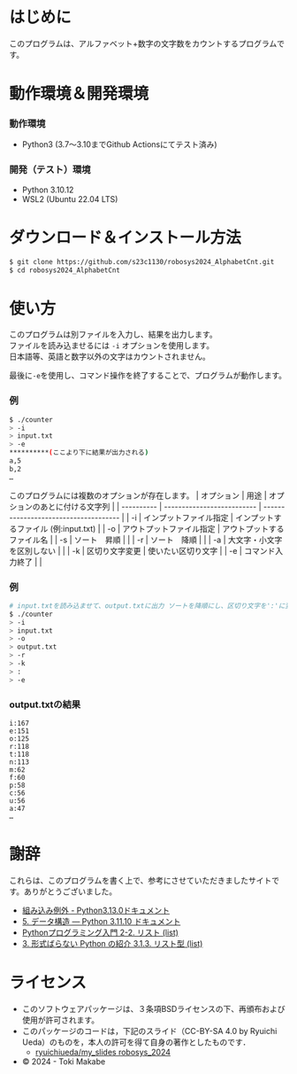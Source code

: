 <!---
  SPDX-FileCopyrightText: 2024 Toki Makabe <s23c1130sm@s.chibakoudai.jp>
  SPDX-License-Identifier:BSD-3-Clause
--->

# はじめに
このプログラムは、アルファベット+数字の文字数をカウントするプログラムです。

# 動作環境＆開発環境
### 動作環境
- Python3 (3.7～3.10までGithub Actionsにてテスト済み)

### 開発（テスト）環境
- Python 3.10.12
- WSL2 (Ubuntu 22.04 LTS)

# ダウンロード＆インストール方法
```bash
$ git clone https://github.com/s23c1130/robosys2024_AlphabetCnt.git
$ cd robosys2024_AlphabetCnt
```

# 使い方
このプログラムは別ファイルを入力し、結果を出力します。<BR>
ファイルを読み込ませるには ```-i``` オプションを使用します。<BR>
日本語等、英語と数字以外の文字はカウントされません。<BR>

最後に```-e```を使用し、コマンド操作を終了することで、プログラムが動作します。
### 例
```bash
$ ./counter
> -i
> input.txt
> -e
**********(ここより下に結果が出力される)
a,5
b,2
…
```
このプログラムには複数のオプションが存在します。
| オプション | 用途                       | オプションのあとに付ける文字列        | 
| ---------- | -------------------------- | ------------------------------------- | 
| -i         | インプットファイル指定     | インプットするファイル (例:input.txt) | 
| -o         | アウトプットファイル指定   | アウトプットするファイル名            | 
| -s         | ソート　昇順             |                                    | 
| -r         | ソート　降順               |                                       | 
| -a         | 大文字・小文字を区別しない |                                       | 
| -k         | 区切り文字変更             | 使いたい区切り文字                    | 
| -e         | コマンド入力終了           |                                       | 

### 例
```bash
# input.txtを読み込ませて、output.txtに出力 ソートを降順にし、区切り文字を':'に変更
$ ./counter
> -i
> input.txt
> -o
> output.txt
> -r
> -k
> :
> -e
```
### output.txtの結果
```
i:167
e:151
o:125
r:118
t:118
n:113
m:62
f:60
p:58
c:56
u:56
a:47
…
```
# 謝辞
これらは、このプログラムを書く上で、参考にさせていただきましたサイトです。ありがとうございました。
- [組み込み例外 - Python3.13.0ドキュメント](https://docs.python.org/ja/3/library/exceptions.html)
- [5. データ構造 — Python 3.11.10 ドキュメント](https://docs.python.org/ja/3.11/tutorial/datastructures.html)
- [Pythonプログラミング入門 2-2. リスト (list)](https://utokyo-ipp.github.io/2/2-2.html)
- [3. 形式ばらない Python の紹介 3.1.3. リスト型 (list)](https://docs.python.org/ja/3/tutorial/introduction.html#lists)
# ライセンス
 - このソフトウェアパッケージは、３条項BSDライセンスの下、再頒布および使用が許可されます。
 - このパッケージのコードは，下記のスライド（CC-BY-SA 4.0 by Ryuichi Ueda）のものを，本人の許可を得て自身の著作としたものです．
    - [ryuichiueda/my_slides robosys_2024](https://github.com/ryuichiueda/my_slides/tree/master/robosys_2024)
 - ©️ 2024 - Toki Makabe
